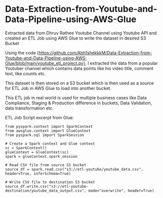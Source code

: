 # Data-Extraction-from-Youtube-and-Data-Pipeline-using-AWS-Glue
Extracted data from Dhruv Rathee Youtube Channel using Youtube API and created an ETL Job using AWS Glue to write the dataset in desired S3 Bucket


Using the code {https://github.com/Abh1shekkkM/Data-Extraction-from-Youtube-and-Data-Pipeline-using-AWS-Glue/blob/main/youtube_etl_project.py},
I extracted the data from a popular Youtuber channel which contains data points like his video title, comment text, like counts etc.

This dataset is then stored on a S3 bucket which is then used as a source for ETL Job in AWS Glue to load into another bucket.

This ETL job in real world is used for multiple business cases like Data Compliance, Staging & Production difference in buckets, Data Validation, data transformation etc.

ETL Job Script excerpt from Glue:

    from pyspark.context import SparkContext
    from awsglue.context import GlueContext
    from pyspark.sql import SparkSession
    
    # Create a Spark context and Glue context
    sc = SparkContext()
    glueContext = GlueContext(sc)
    spark = glueContext.spark_session
    
    # Read CSV file from source S3 bucket
    source_df = spark.read.csv("s3://etl-youtube/youtube_data.csv", header=True, inferSchema=True)
    
    # Write CSV file to destination S3 bucket
    source_df.write.csv("s3://etl-youtube-destination/youtube_data_output.csv", mode="overwrite", header=True)
